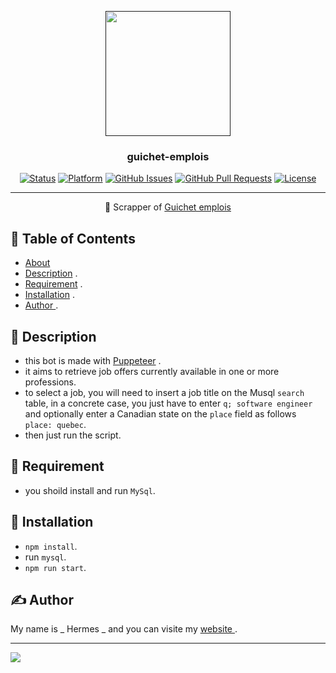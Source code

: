 <p align="center">
  <a href="" rel="noopener">
 <img width=200px height=200px src="https://www.canada.ca/etc/designs/canada/cdts/gcweb/v4_0_39/assets/sig-blk-fr.svg"></a>
</p>

<h3 align="center">guichet-emplois</h3>

<div align="center">

[![Status](https://img.shields.io/badge/status-active-success.svg)]()
[![Platform](https://img.shields.io/badge/platform-reddit-orange.svg)](https://www.reddit.com/user/Wordbook_Bot)
[![GitHub Issues](https://img.shields.io/github/issues/kylelobo/The-Documentation-Compendium.svg)](https://github.com/kylelobo/The-Documentation-Compendium/issues)
[![GitHub Pull Requests](https://img.shields.io/github/issues-pr/kylelobo/The-Documentation-Compendium.svg)](https://github.com/kylelobo/The-Documentation-Compendium/pulls)
[![License](https://img.shields.io/badge/license-MIT-blue.svg)](/LICENSE)

</div>

---

<p align="center"> 🤖  Scrapper of  <a href="https://www.guichetemplois.gc.ca" > Guichet emplois </a>
    <br> 
</p>

## 📝 Table of Contents

- [About](#about)
- [Description](#description) .
- [Requirement](#requirement) .
- [Installation](#installation) .
- [ Author ](#author) .

## 💭 Description <a name = "description"></a>

- this bot is made with <a href="https://pptr.dev">Puppeteer</a> .
- it aims to retrieve job offers currently available in one or more professions.
- to select a job, you will need to insert a job title on the Musql `search` table, in a concrete case, you just have to enter `q; software engineer` and optionally enter a Canadian state on the `place` field as follows `place: quebec`.
- then just run the script.

## 🧐 Requirement <a name = "requirement"></a>

- you shoild install and run `MySql`.

 <!-----    -->

## 🎈 Installation <a name = "installation"></a>

- `npm install`.
- run `mysql`.
- `npm run start`.

## ✍️ Author <a name = "author"></a>

My name is _ Hermes _ and you can visite my <a href="https://hermes-dev-fr.web.app">website </a>.

<hr/>
<img src="https://hermes-dev-fr.web.app/_nuxt/image/7ca9c4.jpg" />
